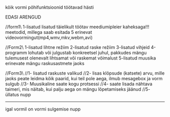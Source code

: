﻿kõik vormi põhifunktsioonid töötavad hästi

EDASI ARENGUD

//form1\\
1-lisatud lisatud täielikult töötav meediumipleier kaheksaga!!! meetodid, 
millega saab esitada 5 erinevat videovormingut(mp4,wmv,mkv,webm,avi)

//Form2\\
1-lisatud lihtne režiim
2-lisatud raske režiim
3-lisatud vihjeid
4-programm lohutab või julgustab konkreetsel juhul,
pakkudes mängu tulemusest olenevalt lihtsamat või raskemat võimalust
5-lisatud muusika erinevate mängu raskusastmete jaoks

//Form3\\
//1- lisatud raskuste valikud
//2- lisas klõpsude (katsete) arvu, mille jaoks peate leidma kõik paarid, kui teil pole aega, ilmub mesagebox ja vorm sulgub
//3- Muusikaline saate kogu protsessi
//4- saate lisada nähtava taimeri, mis näitab, kui palju aega on mängu lõpetamiseks jäänud
//5- üllatus nupp

--------------------------------------------------------------------------------------------------------------------
igal vormil on vormi sulgemise nupp